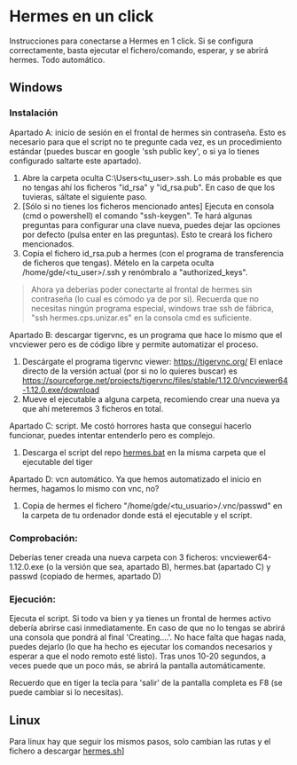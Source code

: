# Hermes en un click

Instrucciones para conectarse a Hermes en 1 click.
Si se configura correctamente, basta ejecutar el fichero/comando, esperar, y se abrirá hermes. Todo automático.

## Windows

### Instalación
Apartado A: inicio de sesión en el frontal de hermes sin contraseña. Esto es necesario para que el script no te pregunte cada vez, es un procedimiento estándar (puedes buscar en google 'ssh public key', o si ya lo tienes configurado saltarte este apartado).
1) Abre la carpeta oculta C:\Users\<tu_user>\.ssh. Lo más probable es que no tengas ahí los ficheros "id_rsa" y "id_rsa.pub". En caso de que los tuvieras, sáltate el siguiente paso.
2) [Sólo si no tienes los ficheros mencionado antes] Ejecuta en consola (cmd o powershell) el comando "ssh-keygen". Te hará algunas preguntas para configurar una clave nueva, puedes dejar las opciones por defecto (pulsa enter en las preguntas). Esto te creará los fichero mencionados.
3) Copia el fichero id_rsa.pub a hermes (con el programa de transferencia de ficheros que tengas). Mételo en la carpeta oculta /home/gde/<tu_user>/.ssh y renómbralo a "authorized_keys".
> Ahora ya deberías poder conectarte al frontal de hermes sin contraseña (lo cual es cómodo ya de por si). Recuerda que no necesitas ningún programa especial, windows trae ssh de fábrica, "ssh hermes.cps.unizar.es" en la consola cmd es suficiente.


Apartado B: descargar tigervnc, es un programa que hace lo mismo que el vncviewer pero es de código libre y permite automatizar el proceso.
1) Descárgate el programa tigervnc viewer: https://tigervnc.org/ El enlace directo de la versión actual (por si no lo quieres buscar) es https://sourceforge.net/projects/tigervnc/files/stable/1.12.0/vncviewer64-1.12.0.exe/download
2) Mueve el ejecutable a alguna carpeta, recomiendo crear una nueva ya que ahí meteremos 3 ficheros en total.


Apartado C: script. Me costó horrores hasta que conseguí hacerlo funcionar, puedes intentar entenderlo pero es complejo.
1) Descarga el script del repo [hermes.bat](hermes.bat?raw=1) en la misma carpeta que el ejecutable del tiger


Apartado D: vcn automático. Ya que hemos automatizado el inicio en hermes, hagamos lo mismo con vnc, no?
1) Copia de hermes el fichero "/home/gde/<tu_usuario>/.vnc/passwd" en la carpeta de tu ordenador donde está el ejecutable y el script.


### Comprobación:
Deberías tener creada una nueva carpeta con 3 ficheros: vncviewer64-1.12.0.exe (o la versión que sea, apartado B), hermes.bat (apartado C) y passwd (copiado de hermes, apartado D)


### Ejecución:
Ejecuta el script. Si todo va bien y ya tienes un frontal de hermes activo debería abrirse casi inmediatamente. En caso de que no lo tengas se abrirá una consola que pondrá al final 'Creating....'. No hace falta que hagas nada, puedes dejarlo (lo que ha hecho es ejecutar los comandos necesarios y esperar a que el nodo remoto esté listo). Tras unos 10-20 segundos, a veces puede que un poco más, se abrirá la pantalla automáticamente.

Recuerdo que en tiger la tecla para 'salir' de la pantalla completa es F8 (se puede cambiar si lo necesitas).

## Linux

Para linux hay que seguir los mismos pasos, solo cambian las rutas y el fichero a descargar [hermes.sh](hermes.sh?raw=1)]
